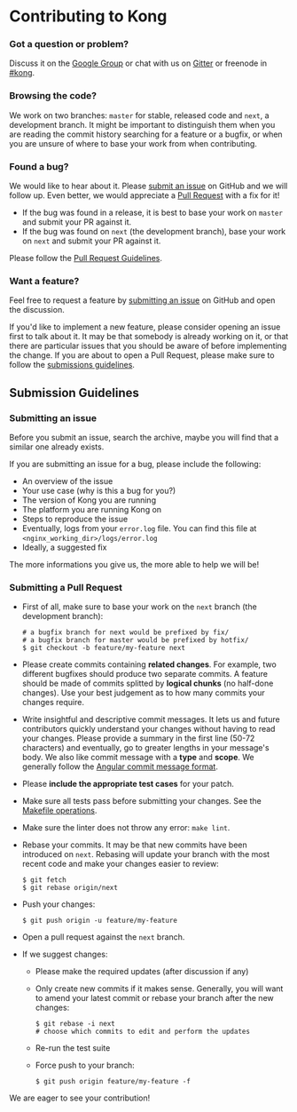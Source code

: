 # Contributing to Kong

### Got a question or problem?

Discuss it on the [Google Group](https://groups.google.com/forum/#!forum/konglayer) or chat with us on [Gitter](https://gitter.im/Mashape/kong) or freenode in [#kong](http://webchat.freenode.net/?channels=kong).

### Browsing the code?

We work on two branches: `master` for stable, released code and `next`, a development branch. It might be important to distinguish them when you are reading the commit history searching for a feature or a bugfix, or when you are unsure of where to base your work from when contributing.

### Found a bug?

We would like to hear about it. Please [submit an issue][new-issue] on GitHub and we will follow up. Even better, we would appreciate a [Pull Request][new-pr] with a fix for it!

- If the bug was found in a release, it is best to base your work on `master` and submit your PR against it.
- If the bug was found on `next` (the development branch), base your work on `next` and submit your PR against it.

Please follow the [Pull Request Guidelines][new-pr].

### Want a feature?

Feel free to request a feature by [submitting an issue][new-issue] on GitHub and open the discussion.

If you'd like to implement a new feature, please consider opening an issue first to talk about it. It may be that somebody is already working on it, or that there are particular issues that you should be aware of before implementing the change. If you are about to open a Pull Request, please make sure to follow the [submissions guidelines][new-pr].

## Submission Guidelines

### Submitting an issue

Before you submit an issue, search the archive, maybe you will find that a similar one already exists.

If you are submitting an issue for a bug, please include the following:

- An overview of the issue
- Your use case (why is this a bug for you?)
- The version of Kong you are running
- The platform you are running Kong on
- Steps to reproduce the issue
- Eventually, logs from your `error.log` file. You can find this file at `<nginx_working_dir>/logs/error.log`
- Ideally, a suggested fix

The more informations you give us, the more able to help we will be!

### Submitting a Pull Request

- First of all, make sure to base your work on the `next` branch (the development branch):

  ```
  # a bugfix branch for next would be prefixed by fix/
  # a bugfix branch for master would be prefixed by hotfix/
  $ git checkout -b feature/my-feature next
  ```

- Please create commits containing **related changes**. For example, two different bugfixes should produce two separate commits. A feature should be made of commits splitted by **logical chunks** (no half-done changes). Use your best judgement as to how many commits your changes require.

- Write insightful and descriptive commit messages. It lets us and future contributors quickly understand your changes without having to read your changes. Please provide a summary in the first line (50-72 characters) and eventually, go to greater lengths in your message's body. We also like commit message with a **type** and **scope**. We generally follow the [Angular commit message format](https://github.com/angular/angular.js/blob/master/CONTRIBUTING.md#commit-message-format).

- Please **include the appropriate test cases** for your patch.

- Make sure all tests pass before submitting your changes. See the [Makefile operations](/README.md#makefile-operations).

- Make sure the linter does not throw any error: `make lint`.

- Rebase your commits. It may be that new commits have been introduced on `next`. Rebasing will update your branch with the most recent code and make your changes easier to review:

  ```
  $ git fetch
  $ git rebase origin/next
  ```

- Push your changes:

  ```
  $ git push origin -u feature/my-feature
  ```

- Open a pull request against the `next` branch.

- If we suggest changes:
  - Please make the required updates (after discussion if any)
  - Only create new commits if it makes sense. Generally, you will want to amend your latest commit or rebase your branch after the new changes:

    ```
    $ git rebase -i next
    # choose which commits to edit and perform the updates
    ```

  - Re-run the test suite
  - Force push to your branch:

    ```
    $ git push origin feature/my-feature -f
    ```

We are eager to see your contribution!

[new-issue]: #submitting-an-issue
[new-pr]: #submitting-a-pull-request

